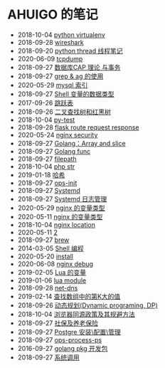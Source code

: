 # AHUIGO 的笔记
- 2018-10-04 [python virtualenv](/b/py/py-test-virtualenv) 
- 2018-09-28 [wireshark](/b/net/net-sniffer-wireshark) 
- 2018-09-20 [python thread 线程笔记](/b/py/py-thread) 
- 2020-06-09 [tcpdump](/b/net/net-tcpdump) 
- 2018-09-27 [数据库CAP 理论 与事务](/b/arch/arch-cap) 
- 2018-09-27 [grep & ag 的使用](/b/c/shell-grep) 
- 2020-05-29 [mysql 索引](/b/db/mysql-index) 
- 2018-09-27 [Shell 变量的数据类型](/b/c/shell-var) 
- 2017-09-26 [跳跃表](/b/algorithm/tree-skiplist) 
- 2018-09-26 [二叉查找树和红黑树](/b/algorithm/tree-binary-search-tree) 
- 2018-10-04 [py-test](/b/py/py-test) 
- 2018-09-28 [flask route request response](/b/py/flask/2.flask-route) 
- 2020-05-24 [nginx security](/b/nginx/nginx-sec) 
- 2018-09-27 [Golang：Array and slice](/b/go/go-array-slice) 
- 2018-09-27 [Golang func](/b/go/16.go-func) 
- 2018-09-27 [filepath](/b/go/12.go-file) 
- 2018-10-04 [php str](/b/php/php-str) 
- 2019-01-18 [哈希](/b/algorithm/4.algo-hash) 
- 2018-09-27 [ops-init](/b/c/service/ops-init) 
- 2018-09-27 [Systemd](/b/c/service/init-systemd) 
- 2018-09-27 [Systemd 日志管理](/b/c/service/init-systemd-log) 
- 2020-05-29 [nginx 的变量类型](/b/nginx/nginx-var-env-str) 
- 2020-05-11 [nginx 的变量类型](/b/nginx/nginx-var) 
- 2018-10-04 [nginx location](/b/nginx/nginx-router) 
- 2020-05-11 [2](/b/nginx/a.) 
- 2018-09-27 [brew](/b/mac/mac-brew) 
- 2014-03-05 [Shell 编程](/b/c/shell-cmd) 
- 2020-05-20 [install](/b/nginx/nginx-install) 
- 2020-06-08 [nginx debug](/b/nginx/nginx-debug-log) 
- 2019-02-05 [Lua 的变量](/b/lua/lua-var) 
- 2019-01-06 [lua module](/b/lua/lua-module) 
- 2018-09-28 [net-dns](/b/net/net-dns) 
- 2019-02-14 [查找数组中的第K大的值](/b/algorithm/sort-topk-kth) 
- 2018-09-26 [动态规划(Dynamic programing, DP)](/b/algorithm/algo-dp) 
- 2018-10-04 [浏览器同源政策及其规避方法](/b/ria/js-cors) 
- 2018-09-27 [社保及养老保险](/b/life/life-pension) 
- 2018-09-27 [Postgre 安装\配置\管理](/b/db/pg-ddl-install) 
- 2018-09-27 [ops-process-ps](/b/c/ops-process-ps) 
- 2016-09-27 [golang pkg 开发包](/b/go/go-pkg-dev) 
- 2018-09-27 [系统调用](/b/go/go-os) 

